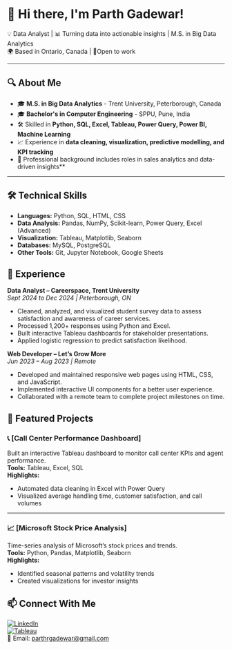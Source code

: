# 👋 Hi there, I'm Parth Gadewar!  

💡 Data Analyst | 📊 Turning data into actionable insights | M.S. in Big Data Analytics  
🌍 Based in Ontario, Canada | 🎯Open to work

---

## 🔍 About Me
- 🎓 **M.S. in Big Data Analytics** - Trent University, Peterborough, Canada  
- 🎓 **Bachelor's in Computer Engineering** - SPPU, Pune, India
- 🛠 Skilled in **Python, SQL, Excel, Tableau, Power Query, Power BI, Machine Learning**  
- 📈 Experience in **data cleaning, visualization, predictive modelling, and KPI tracking**  
- 💼 Professional background includes roles in sales analytics and data-driven insights**  

---

## 🛠 Technical Skills
- **Languages:** Python, SQL, HTML, CSS  
- **Data Analysis:** Pandas, NumPy, Scikit-learn, Power Query, Excel (Advanced)  
- **Visualization:** Tableau, Matplotlib, Seaborn  
- **Databases:** MySQL, PostgreSQL  
- **Other Tools:** Git, Jupyter Notebook, Google Sheets


## 💼 Experience

**Data Analyst – Careerspace, Trent University**  
*Sept 2024 to Dec 2024 | Peterborough, ON*  
- Cleaned, analyzed, and visualized student survey data to assess satisfaction and awareness of career services.  
- Processed 1,200+ responses using Python and Excel.  
- Built interactive Tableau dashboards for stakeholder presentations.  
- Applied logistic regression to predict satisfaction likelihood.  

**Web Developer – Let’s Grow More**  
*Jun 2023 – Aug 2023 | Remote*  
- Developed and maintained responsive web pages using HTML, CSS, and JavaScript.  
- Implemented interactive UI components for a better user experience.  
- Collaborated with a remote team to complete project milestones on time.



## 🚀 Featured Projects

### 📞 [Call Center Performance Dashboard]
Built an interactive Tableau dashboard to monitor call center KPIs and agent performance.  
**Tools:** Tableau, Excel, SQL  
**Highlights:**
- Automated data cleaning in Excel with Power Query  
- Visualized average handling time, customer satisfaction, and call volumes  

---

### 📈 [Microsoft Stock Price Analysis]
Time-series analysis of Microsoft’s stock prices and trends.  
**Tools:** Python, Pandas, Matplotlib, Seaborn  
**Highlights:**
- Identified seasonal patterns and volatility trends  
- Created visualizations for investor insights


## 📫 Connect With Me
[![LinkedIn](https://img.shields.io/badge/LinkedIn-Connect-blue)](https://www.linkedin.com/in/contactparthgadewar/)  
[![Tableau](https://img.shields.io/badge/Tableau-Public-orange)](https://public.tableau.com/app/profile/parth.ratnakar.gadewar/vizzes)  
📧 Email: parthrgadewar@gmail.com  



